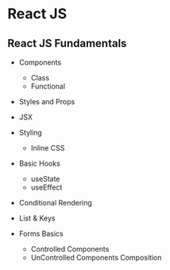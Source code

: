 # React JS

## React JS Fundamentals

- Components
    - Class
    - Functional

- Styles and Props
- JSX
- Styling
    - Inline CSS
- Basic Hooks
    - useState
    - useEffect
- Conditional Rendering
- List & Keys
- Forms Basics
    - Controlled Components
    - UnControlled Components
Composition



